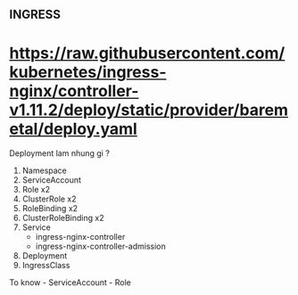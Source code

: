 ## INGRESS



# https://raw.githubusercontent.com/kubernetes/ingress-nginx/controller-v1.11.2/deploy/static/provider/baremetal/deploy.yaml






Deployment lam nhung gi ?
1. Namespace
2. ServiceAccount 
3. Role x2
4. ClusterRole x2
5. RoleBinding x2
6. ClusterRoleBinding x2
7. Service
    -   ingress-nginx-controller
    -   ingress-nginx-controller-admission
8. Deployment
9. IngressClass




To know 
    -   ServiceAccount
    -   Role 
